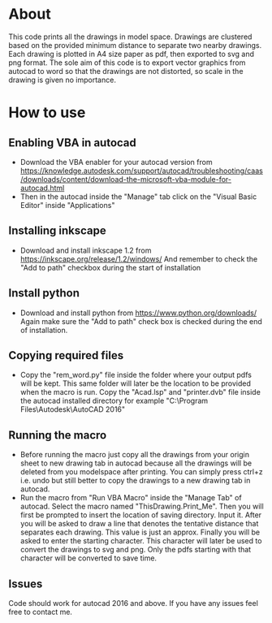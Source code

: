 # About
This code prints all the drawings in model space. Drawings are clustered based on the provided minimum distance to separate two nearby drawings. Each drawing is plotted in A4 size paper as pdf, then exported to svg and png format. The sole aim of this code is to export vector graphics from autocad to word so that the drawings are not distorted, so scale in the drawing is given no importance.

# How to use
## Enabling VBA in autocad
* Download the VBA enabler for your autocad version from https://knowledge.autodesk.com/support/autocad/troubleshooting/caas/downloads/content/download-the-microsoft-vba-module-for-autocad.html
* Then in the autocad inside the "Manage" tab click on the "Visual Basic Editor" inside "Applications"

## Installing inkscape
* Download and install inkscape 1.2 from https://inkscape.org/release/1.2/windows/ And remember to check the "Add to path" checkbox during the start of installation

## Install python
* Download and install python from https://www.python.org/downloads/  Again make sure the "Add to path" check box is checked during the end of installation.

## Copying required files
* Copy the "rem_word.py" file inside the folder where your output pdfs will be kept. This same folder will later be the location to be provided when the macro is run. Copy the "Acad.lsp" and "printer.dvb" file inside the autocad installed directory for example "C:\Program Files\Autodesk\AutoCAD 2016"

## Running the macro
* Before running the macro just copy all the drawings from your origin sheet to new drawing tab in autocad because all the drawings will be deleted from you modelspace after printing. You can simply press ctrl+z i.e. undo but still better to copy the drawings to a new drawing tab in autocad.
* Run the macro from "Run VBA Macro" inside the "Manage Tab" of autocad. Select the macro named "ThisDrawing.Print_Me". Then you will first be prompted to insert the location of saving directory. Input it. After you will be asked to draw a line that denotes the tentative distance that separates each drawing. This value is just an approx. Finally you will be asked to enter the starting character. This character will later be used to convert the drawings to svg and png. Only the pdfs starting with that character will be converted to save time.


## Issues
Code should work for autocad 2016 and above. If you have any issues feel free to contact me.


